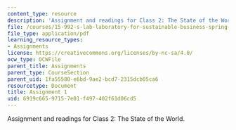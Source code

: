 ```yaml
---
content_type: resource
description: 'Assignment and readings for Class 2: The State of the World.'
file: /courses/15-992-s-lab-laboratory-for-sustainable-business-spring-2008/6919c66597157e01f497402f61d06cd5_assn_1.pdf
file_type: application/pdf
learning_resource_types:
- Assignments
license: https://creativecommons.org/licenses/by-nc-sa/4.0/
ocw_type: OCWFile
parent_title: Assignments
parent_type: CourseSection
parent_uid: 1fa55580-e6bd-9ae2-bcd7-2315dcb05ca6
resourcetype: Document
title: Assignment 1
uid: 6919c665-9715-7e01-f497-402f61d06cd5
---
```

Assignment and readings for Class 2: The State of the World.